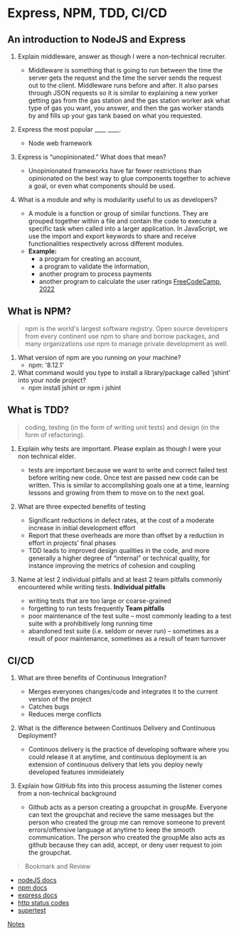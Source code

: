 # Express, NPM, TDD, CI/CD

## An introduction to NodeJS and Express

1. Explain middleware, answer as though I were a non-technical recruiter.
    - Middleware is something that is going to run between the time the server gets the request and the time the server sends the request out to the client. Middleware runs before and after. It also parses through JSON requests so it is similar to explaining a new yorker getting gas from the gas station and the gas station worker ask what type of gas you want, you answer, and then the gas worker stands by and fills up your gas tank based on what you requested.

2. Express the most popular ____ ____.
    - Node web framework
3. Express is “unopinionated.” What does that mean?
    - Unopinionated frameworks have far fewer restrictions than opinionated on the best way to glue components together to achieve a goal, or even what components should be used.
4. What is a module and why is modularity useful to us as developers?
    - A module is a function or group of similar functions. They are grouped together within a file and contain the code to execute a specific task when called into a larger application. In JavaScript, we use the import and export keywords to share and receive functionalities respectively across different modules.
    - **Example:**
        - a program for creating an account,
        - a program to validate the information,
        - another program to process payments
        - another program to calculate the user ratings [FreeCodeCamp, 2022](https://www.freecodecamp.org/news/javascript-modules-explained-with-examples/#:~:text=A%20module%20in%20JavaScript%20is,object%20accessible%20to%20other%20modules)

## What is NPM?

>npm is the world's largest software registry. Open source developers from every continent use npm to share and borrow packages, and many organizations use npm to manage private development as well.

1. What version of npm are you running on your machine?
    - npm: '8.12.1'
2. What command would you type to install a library/package called ‘jshint’ into your node project?
    - npm install jshint or npm i jshint

## What is TDD?

>coding, testing (in the form of writing unit tests) and design (in the form of refactoring).

1. Explain why tests are important. Please explain as though I were your non technical elder.
    - tests are important because we want to write and correct failed test before writing new code. Once test are passed new code can be written. This is similar to accomplishing goals one at a time, learning lessons and growing from them to move on to the next goal.
2. What are three expected benefits of testing
    - Significant reductions in defect rates, at the cost of a moderate increase in initial development effort
    - Report that these overheads are more than offset by a reduction in effort in projects’ final phases
    - TDD leads to improved design qualities in the code, and more generally a higher degree of “internal” or technical quality, for instance improving the metrics of cohesion and coupling

3. Name at lest 2 individual pitfalls and at least 2 team pitfalls commonly encountered while writing tests.
    **Individual pitfalls**
    - writing tests that are too large or coarse-grained
    - forgetting to run tests frequently
    **Team pitfalls**
    - poor maintenance of the test suite – most commonly leading to a test suite with a prohibitively long running time
    - abandoned test suite (i.e. seldom or never run) – sometimes as a result of poor maintenance, sometimes as a result of team turnover

## CI/CD

1. What are three benefits of Continuous Integration?
    - Merges everyones changes/code and integrates it to the current version of the project
    - Catches bugs
    - Reduces merge conflicts

2. What is the difference between Continuos Delivery and Continuous Deployment?
    - Continuos delivery is the practice of developing software where you could release it at anytime, and continuous deployment is an extension of continuous delivery that lets you deploy newly developed features immideiately

3. Explain how GitHub fits into this process assuming the listener comes from a non-technical background
    - Github acts as a person creating a groupchat in groupMe. Everyone can text the groupchat and recieve the same messages but the person who created the group me can remove someone to prevent errors/offensive language at anytime to keep the smooth communication. The person who created the groupMe also acts as github because they can add, accept, or deny user request to join the groupchat.

>Bookmark and Review

- [nodeJS docs](https://nodejs.org/en/docs/)
- [npm docs](https://docs.npmjs.com/)
- [express docs](https://expressjs.com/en/4x/api.html)
- [http status codes](https://www.restapitutorial.com/httpstatuscodes.html)
- [supertest](https://github.com/visionmedia/supertest)

[Notes](https://arzuvon.github.io./401-Class02)
